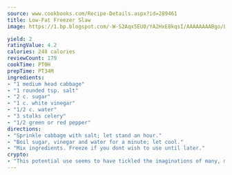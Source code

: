 ```yaml
---
source: www.cookbooks.com/Recipe-Details.aspx?id=289461
title: Low-Fat Freezer Slaw
image: https://1.bp.blogspot.com/-W-S2Aqx5EU0/YA2HxE8kqsI/AAAAAAAABgo/LNxJ2X_rvYgPNsplYMgQNjuwxaZ0e3pQQCLcBGAsYHQ/s320/17.png

yield: 2
ratingValue: 4.2
calories: 248 calories
reviewCount: 179
cookTime: PT0H
prepTime: PT34M
ingredients:
- "1 medium head cabbage"
- "1 rounded tsp. salt"
- "2 c. sugar"
- "1 c. white vinegar"
- "1/2 c. water"
- "3 stalks celery"
- "1/2 green or red pepper"
directions:
- "Sprinkle cabbage with salt; let stand an hour."
- "Boil sugar, vinegar and water for a minute; let cool."
- "Mix ingredients. Freeze if you dont wish to use until later."
crypto:
- "This potential use seems to have tickled the imaginations of many, many bitcoin fanciers."
---
```

